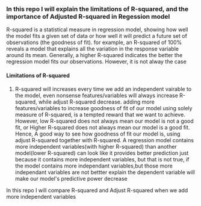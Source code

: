 ### In this repo I will explain the limitations of R-squared, and the importance of Adjusted R-squared in Regession model

R-squared is a statistical measure in regression model, showing how well the model fits a given set of data or how well it will predict a future set of observations (the goodness of fit). 
for example, an R-squared of 100% reveals a model that explains all the variation in the response variable around its mean. Generally, a higher R-squared indicates the better the regression model fits our observations. However, it is not alway the case
#### Limitations of R-squared
1. R-squared will increases every time we add an independent vairable to the model, even nonsense features/variables will always increase R-squared, while adjust R-squared decrease. adding more features/variables to increase goodness of fit of our model using solely measure of R-squared, is a tempted reward that we want to achieve. However, low R-squared does not always mean our model is not a good fit, or Higher R-squared does not always mean our model is a good fit. Hence, A good way to see how goodness of fit our model is, using adjust R-squared together with R-squared. A regression model contains more independent variables(with higher R-squared) than another model(lower R-squared) can look like it provides better prediction just because it contains more independent variables, but that is not true, if the model contains more independant variables,but those more independant variables are not bettter explain the dependent variable
will make our model's predictive power decrease

In this repo I will compare R-squared and Adjust R-squared when we add more independent variables

